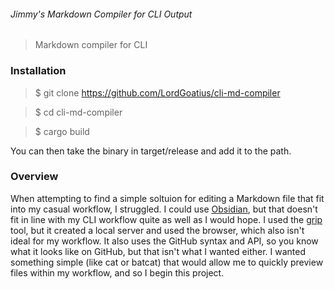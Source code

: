 ###### Jimmy's Markdown Compiler for CLI Output

> Markdown compiler for CLI

### Installation

> $ git clone https://github.com/LordGoatius/cli-md-compiler

> $ cd cli-md-compiler

> $ cargo build

You can then take the binary in target/release and add it to the path.


### Overview

When attempting to find a simple soltuion for editing a Markdown file that fit into my casual workflow, I struggled. I could use [Obsidian](https://obsidian.md/), but that doesn't fit in line with my CLI workflow quite as well as I would hope. I used the [grip](https://github.com/joeyespo/grip) tool, but it created a local server and used the browser, which also isn't ideal for my workflow. It also uses the GitHub syntax and API, so you know what it looks like on GitHub, but that isn't what I wanted either. I wanted something simple (like cat or batcat) that would allow me to quickly preview files within my workflow, and so I begin this project.
